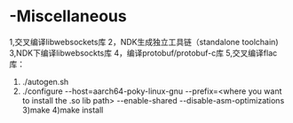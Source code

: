 # -Miscellaneous

1,交叉编译libwebsockets库
2，NDK生成独立工具链（standalone toolchain)
3,NDK下编译libwebsockts库
4，编译protobuf/protobuf-c库
5,交叉编译flac库：
1) ./autogen.sh
2) ./configure --host=aarch64-poky-linux-gnu --prefix=<where you want to install the .so lib path> --enable-shared --disable-asm-optimizations
3)make
4)make install
